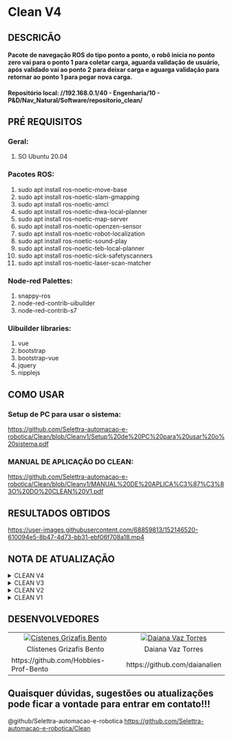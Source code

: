 # Clean V4

## DESCRICÃO
#### Pacote de navegação ROS do tipo ponto a ponto, o robô inicia no ponto zero vai para o ponto 1 para coletar carga, aguarda validação de usuário, após validado vai ao ponto 2 para deixar carga e aguarga validação para retornar ao ponto 1 para pegar nova carga.

#### Repositório local:  //192.168.0.1/40 - Engenharia/10 - P&D/Nav_Natural/Software/repositorio_clean/

## PRÉ REQUISITOS

### Geral:
1. SO Ubuntu 20.04

### Pacotes ROS:
1. sudo apt install ros-noetic-move-base
2. sudo apt install ros-noetic-slam-gmapping
3. sudo apt install ros-noetic-amcl
4. sudo apt install ros-noetic-dwa-local-planner
5. sudo apt install ros-noetic-map-server
6. sudo apt install ros-noetic-openzen-sensor
7. sudo apt install ros-noetic-robot-localization
8. sudo apt install ros-noetic-sound-play
9. sudo apt install ros-noetic-teb-local-planner
10. sudo apt install ros-noetic-sick-safetyscanners
11. sudo apt install ros-noetic-laser-scan-matcher


### Node-red Palettes:
1. snappy-ros
2. node-red-contrib-uibuilder
3. node-red-contrib-s7 

### Uibuilder libraries:
1. vue
2. bootstrap
3. bootstrap-vue
4. jquery
5. nipplejs

## COMO USAR

### Setup de PC para usar o sistema:

https://github.com/Selettra-automacao-e-robotica/Clean/blob/Cleanv1/Setup%20de%20PC%20para%20usar%20o%20sistema.pdf

### MANUAL DE APLICAÇÃO DO CLEAN:

https://github.com/Selettra-automacao-e-robotica/Clean/blob/Cleanv1/MANUAL%20DE%20APLICA%C3%87%C3%83O%20DO%20CLEAN%20V1.pdf

## RESULTADOS OBTIDOS

https://user-images.githubusercontent.com/68859813/152146520-610094e5-8b47-4d73-bb31-ebf06f708a18.mp4

## NOTA DE ATUALIZAÇÃO

<details><summary>CLEAN V4</summary>
  
<ul>

<li> 
  
<details><summary>Interface de usuário</summary>

<h2>Adição de feedback de status:</h2>
  
 <h3>Mobile</h3>
  
  ![giffycanvas (11)](https://user-images.githubusercontent.com/72092263/151812344-1c309620-8690-4277-a6c7-5f26130f8926.gif)


  Os outros status são:
  
 - ![C4C4C4](https://user-images.githubusercontent.com/72092263/150834277-5256d399-f94d-4965-9480-547421884d6b.png) Ocupado;
     
 - ![00ffff](https://user-images.githubusercontent.com/72092263/150833504-dd91c3ff-37f4-4a44-9e26-a075ee5e61b6.png) Disponível;

 - ![35F950](https://user-images.githubusercontent.com/72092263/150834036-ce34759c-9d25-48e5-b497-03717b1b4faa.png) Modo manual;
  
 - ![7f00ff](https://user-images.githubusercontent.com/72092263/150833241-fb4ccb08-5f72-4519-99b2-5244171cc106.png) Em gravação;
 
 -  ![ff0000](https://user-images.githubusercontent.com/72092263/151424795-dfc533b8-f9f8-4fe0-91da-165cd81e0be8.png) Falha
    
<h3>Tablet</h3>
  
 ![giffycanvas (12)](https://user-images.githubusercontent.com/72092263/151812735-ab02bb28-b934-4dcf-b694-2528a5275034.gif)



  Os outros status são:
  
 - ![C4C4C4](https://user-images.githubusercontent.com/72092263/150834277-5256d399-f94d-4965-9480-547421884d6b.png) Ocupado;
     
 - ![00ffff](https://user-images.githubusercontent.com/72092263/150833504-dd91c3ff-37f4-4a44-9e26-a075ee5e61b6.png) Disponível;

 - ![35F950](https://user-images.githubusercontent.com/72092263/150834036-ce34759c-9d25-48e5-b497-03717b1b4faa.png) Modo manual;
  
 - ![7f00ff](https://user-images.githubusercontent.com/72092263/150833241-fb4ccb08-5f72-4519-99b2-5244171cc106.png) Em gravação;
 
 -  ![ff0000](https://user-images.githubusercontent.com/72092263/151424795-dfc533b8-f9f8-4fe0-91da-165cd81e0be8.png) Falha
    
<h3>Desktop</h3>

![giffycanvas (13)](https://user-images.githubusercontent.com/72092263/151813005-75488d15-40d3-4da2-a29a-5517e2be6b75.gif)


 Os outros status são:
  
 - ![C4C4C4](https://user-images.githubusercontent.com/72092263/150834277-5256d399-f94d-4965-9480-547421884d6b.png) Ocupado;
     
 - ![00ffff](https://user-images.githubusercontent.com/72092263/150833504-dd91c3ff-37f4-4a44-9e26-a075ee5e61b6.png) Disponível;

 - ![35F950](https://user-images.githubusercontent.com/72092263/150834036-ce34759c-9d25-48e5-b497-03717b1b4faa.png) Modo manual;
  
 - ![7f00ff](https://user-images.githubusercontent.com/72092263/150833241-fb4ccb08-5f72-4519-99b2-5244171cc106.png) Em gravação;
 
 -  ![ff0000](https://user-images.githubusercontent.com/72092263/151424795-dfc533b8-f9f8-4fe0-91da-165cd81e0be8.png) Falha

</details>

</li>
 
<li>
  
<details><summary>feedback visual no robô</summary>

https://user-images.githubusercontent.com/68859813/152146520-610094e5-8b47-4d73-bb31-ebf06f708a18.mp4

</details>
 
</li>
  
  
</ul>
  
</details>


<details><summary>CLEAN V3</summary>

<ul>

<li>

<details><summary>Sistema de Localização</summary>

https://user-images.githubusercontent.com/68859813/149972970-f42ed59d-f6f5-49f9-9dc3-771a58d93b06.mp4

</details>

</li>

<li>

<details><summary>Interface de usuário</summary>

<h3>Feedback da porcentagem de bateria nas telas:</h3>

Para Tablet

![tablet - img1](https://user-images.githubusercontent.com/72092263/148820551-7e79415a-0b63-4e5f-af87-8813e91bd90d.png)
![tablet - img2](https://user-images.githubusercontent.com/72092263/148820570-2f07fb66-d089-448e-a5d5-020712a93dfc.png)

Imagem de quando está carregando

![tablet - img3](https://user-images.githubusercontent.com/72092263/148821360-90efb2e3-7dfb-4cb8-aa1c-eec4a4011e37.png)
![tablet - img4](https://user-images.githubusercontent.com/72092263/148822082-a2a671ac-4fde-4f4f-a50e-00d71a9bdb52.png)

Para Mobile

![mobile - img1](https://user-images.githubusercontent.com/72092263/148820652-c4e34186-b667-4262-b939-4293c552ef8a.png)
![mobile - img2](https://user-images.githubusercontent.com/72092263/148820663-39515d4c-083c-41b1-8462-bb2e5d410cfc.png)

Imagem de quando está carregando

![mobile - img3](https://user-images.githubusercontent.com/72092263/148821442-f8d14720-b86a-428f-8a01-82eaeb2b8e96.png)
![mobile - img4](https://user-images.githubusercontent.com/72092263/148822109-6f2b8372-8f51-40c3-9f75-07f575e3e30e.png)

Para Desktop

![desktop - img1](https://user-images.githubusercontent.com/72092263/148820686-4413c2b3-2816-4587-af38-fedf3ef4cf28.png)
![desktop - img2](https://user-images.githubusercontent.com/72092263/148820693-c42bd14e-4e78-48b1-8852-d850618be884.png)

Imagem de quando está carregando

![desktop - img3](https://user-images.githubusercontent.com/72092263/148821490-e0770d3f-0637-4179-b169-e6d1d81f5fa2.png)
![desktop - img4](https://user-images.githubusercontent.com/72092263/148822141-94d1381b-3230-4d3c-bbd2-1eb44ea2c669.png)

</details>

</li> 

</ul>

</details>
<details><summary>CLEAN V2</summary>
  <h3>Responsividade das telas:</h3>

  Para mobile

  ![img3](https://user-images.githubusercontent.com/72092263/147571146-726c12fd-c4a9-4b62-9dfe-4c01abb291d9.png)
  ![img4](https://user-images.githubusercontent.com/72092263/147571149-8c420102-890a-4444-89d2-355197b76a1e.png)

  Para desktop

  ![img2](https://user-images.githubusercontent.com/72092263/147571183-24e4e2df-782b-4e45-84d9-2c2f2f5c48fa.png)
  ![img1](https://user-images.githubusercontent.com/72092263/147571189-95a1730f-5646-4c23-a117-d915e06dc2b0.png)

</details>

<details><summary>CLEAN V1</summary>  
   
  https://user-images.githubusercontent.com/72092263/147564360-5cc03d4c-f313-4f7f-974e-933ab8ebcc57.mp4
 
</details>

## DESENVOLVEDORES
<table> 
  <tr> 
    <td align="center"><a href="https://www.linkedin.com/in/clistenes-bento-28430911b" target="_blank"><img src="https://user-images.githubusercontent.com/68859813/143960838-cdea45a4-ec09-4e60-8852-b3f1a75d9540.png" alt="Cístenes Grizafis Bento"></a></td>
    <td align="center"><a href="https://www.linkedin.com/in/daiana-vaz-torres-28849210a/" target="_blank"><img src="https://user-images.githubusercontent.com/72092263/147569055-49e03c23-b49d-4950-bd80-2047d6ced9b5.png" 
alt="Daiana Vaz Torres"></a></td>
  </tr>  
  <tr> 
    <td align="center">Clístenes Grizafis Bento</td>
    <td align="center">Daiana Vaz Torres</td>
  </tr>
  
  <tr> 
    <td>https://github.com/Hobbies-Prof-Bento</td>
    <td>https://github.com/daianalien</td>
  </tr>
</table>



## Quaisquer dúvidas, sugestões ou atualizações pode ficar a vontade para entrar em contato!!!

@github/Selettra-automacao-e-robotica
https://github.com/Selettra-automacao-e-robotica/Clean
